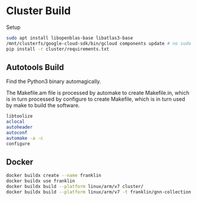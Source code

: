# Cluster Build

Setup

```sh
sudo apt install libopenblas-base libatlas3-base
/mnt/clusterfs/google-cloud-sdk/bin/gcloud components update # no sudo needed
pip install -r cluster/requirements.txt
```

## Autotools Build

Find the Python3 binary automagically.

The Makefile.am file is processed by automake to create Makefile.in, which is in turn processed by configure to create Makefile, which is in turn used by make to build the software.

```sh
libtoolize
aclocal
autoheader
autoconf
automake -a -c
configure
```

## Docker 

```sh
docker buildx create --name franklin
docker buildx use franklin
docker buildx build --platform linux/arm/v7 cluster/
docker buildx build --platform linux/arm/v7 -t franklin/gnn-collection:latest cluster/
```
